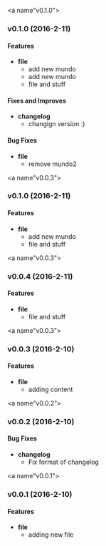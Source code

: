 <a name"v0.1.0"></a>
### v0.1.0 (2016-2-11)

#### Features
* **file**
  * add new mundo
  * add new mundo
  * file and stuff

#### Fixes and Improves
* **changelog**
  * changign version :)

#### Bug Fixes
* **file**
  * remove mundo2

<a name"v0.0.3"></a>
### v0.1.0 (2016-2-11)

#### Features
* **file**
  * add new mundo
  * file and stuff

<a name"v0.0.3"></a>
### v0.0.4 (2016-2-11)

#### Features
* **file**
  * file and stuff

<a name"v0.0.3"></a>
### v0.0.3 (2016-2-10)

#### Features
* **file**
  * adding content

<a name"v0.0.2"></a>
### v0.0.2 (2016-2-10)

#### Bug Fixes
* **changelog**
  * Fix format of changelog

<a name"v0.0.1"></a>
###  v0.0.1 (2016-2-10)

#### Features
* **file**
  * adding new file

